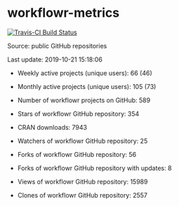 
<!-- README.md is generated from README.Rmd. Please edit that file -->
workflowr-metrics
=================

[![Travis-CI Build Status](https://travis-ci.org/workflowr/workflowr-metrics.svg?branch=master)](https://travis-ci.org/workflowr/workflowr-metrics)

Source: public GitHub repositories

Last update: 2019-10-21 15:18:06

-   Weekly active projects (unique users): 66 (46)

-   Monthly active projects (unique users): 105 (73)

-   Number of workflowr projects on GitHub: 589

-   Stars of workflowr GitHub repository: 354

-   CRAN downloads: 7943

-   Watchers of workflowr GitHub repository: 25

-   Forks of workflowr GitHub repository: 56

-   Forks of workflowr GitHub repository with updates: 8

-   Views of workflowr GitHub repository: 15989

-   Clones of workflowr GitHub repository: 2557
